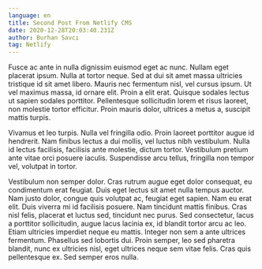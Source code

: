 ```yaml
---
language: en
title: Second Post From Netlify CMS
date: 2020-12-28T20:03:40.231Z
author: Burhan Savcı
tag: Netlify
---
```



Fusce ac ante in nulla dignissim euismod eget ac nunc. Nullam eget placerat ipsum. Nulla at tortor neque. Sed at dui sit amet massa ultricies tristique id sit amet libero. Mauris nec fermentum nisl, vel cursus ipsum. Ut vel maximus massa, id ornare elit. Proin a elit erat. Quisque sodales lectus ut sapien sodales porttitor. Pellentesque sollicitudin lorem et risus laoreet, non molestie tortor efficitur. Proin mauris dolor, ultrices a metus a, suscipit mattis turpis.

Vivamus et leo turpis. Nulla vel fringilla odio. Proin laoreet porttitor augue id hendrerit. Nam finibus lectus a dui mollis, vel luctus nibh vestibulum. Nulla id lectus facilisis, facilisis ante molestie, dictum tortor. Vestibulum pretium ante vitae orci posuere iaculis. Suspendisse arcu tellus, fringilla non tempor vel, volutpat in tortor.

Vestibulum non semper dolor. Cras rutrum augue eget dolor consequat, eu condimentum erat feugiat. Duis eget lectus sit amet nulla tempus auctor. Nam justo dolor, congue quis volutpat ac, feugiat eget sapien. Nam eu erat elit. Duis viverra mi id facilisis posuere. Nam tincidunt mattis finibus. Cras nisl felis, placerat et luctus sed, tincidunt nec purus. Sed consectetur, lacus a porttitor sollicitudin, augue lacus lacinia ex, id blandit tortor arcu ac leo. Etiam ultricies imperdiet neque eu mattis. Integer non sem a ante ultrices fermentum. Phasellus sed lobortis dui. Proin semper, leo sed pharetra blandit, nunc ex ultricies nisl, eget ultrices neque sem vitae felis. Cras quis pellentesque ex. Sed semper eros nulla.